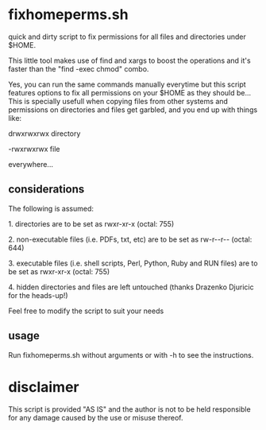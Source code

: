 # fixhomeperms.sh
<p>
quick and dirty script to fix permissions for all files and directories under $HOME.
<p>
This little tool makes use of find and xargs to boost the operations and it's faster than the "find -exec chmod" combo.
<p>
Yes, you can run the same commands manually everytime but this script features options to fix all permissions on your $HOME as they should be... This is specially usefull when copying files from other systems and permissions on directories and files get garbled, and you end up with things like:<p>
  drwxrwxrwx directory<p>
  -rwxrwxrwx file<p>
    
 everywhere... 

## considerations
<p>
The following is assumed:<p>
  1. directories are to be set as rwxr-xr-x (octal: 755)<p>
  2. non-executable files (i.e. PDFs, txt, etc) are to be set as rw-r--r-- (octal: 644)<p>
  3. executable files (i.e. shell scripts, Perl, Python, Ruby and RUN files) are to be set as rwxr-xr-x (octal: 755)<p>
  4. hidden directories and files are left untouched (thanks Drazenko Djuricic for the heads-up!)
<p>
Feel free to modify the script to suit your needs<p>

## usage
<p>
Run fixhomeperms.sh without arguments or with -h to see the instructions.
<p>

# disclaimer
<p>
This script is provided "AS IS" and the author is not to be held responsible for any damage caused by the use or misuse thereof.
<p>
  
